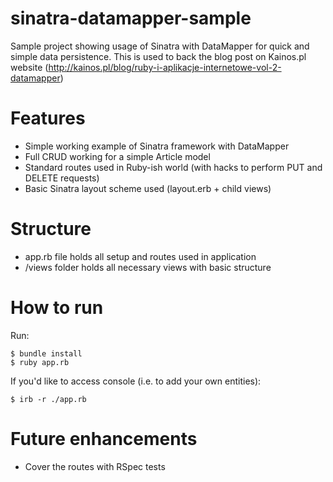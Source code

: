 sinatra-datamapper-sample
=========================

Sample project showing usage of Sinatra with DataMapper for quick and simple data persistence. This is used to back the blog post on Kainos.pl website (http://kainos.pl/blog/ruby-i-aplikacje-internetowe-vol-2-datamapper)

Features
========

- Simple working example of Sinatra framework with DataMapper
- Full CRUD working for a simple Article model
- Standard routes used in Ruby-ish world (with hacks to perform PUT and DELETE requests)
- Basic Sinatra layout scheme used (layout.erb + child views)

Structure
===========
- app.rb file holds all setup and routes used in application
- /views folder holds all necessary views with basic structure

How to run
==========
Run:
```
$ bundle install
$ ruby app.rb
```

If you'd like to access console (i.e. to add your own entities):
```
$ irb -r ./app.rb
```

Future enhancements
===================

- Cover the routes with RSpec tests
